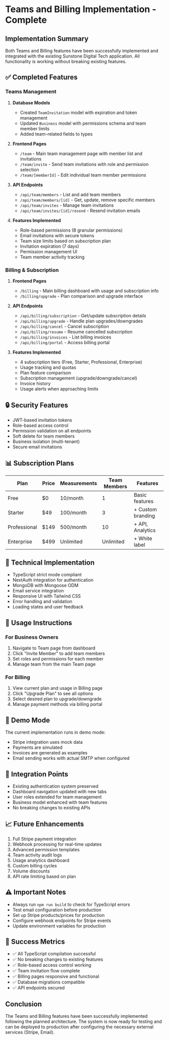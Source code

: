 # Teams and Billing Implementation - Complete

## Implementation Summary

Both Teams and Billing features have been successfully implemented and integrated with the existing Sunstone Digital Tech application. All functionality is working without breaking existing features.

## ✅ Completed Features

### Teams Management
1. **Database Models**
   - Created `TeamInvitation` model with expiration and token management
   - Updated `Business` model with permissions schema and team member limits
   - Added team-related fields to types

2. **Frontend Pages**
   - `/team` - Main team management page with member list and invitations
   - `/team/invite` - Send team invitations with role and permission selection
   - `/team/[memberId]` - Edit individual team member permissions

3. **API Endpoints**
   - `/api/team/members` - List and add team members
   - `/api/team/members/[id]` - Get, update, remove specific members
   - `/api/team/invites` - Manage team invitations
   - `/api/team/invites/[id]/resend` - Resend invitation emails

4. **Features Implemented**
   - Role-based permissions (8 granular permissions)
   - Email invitations with secure tokens
   - Team size limits based on subscription plan
   - Invitation expiration (7 days)
   - Permission management UI
   - Team member activity tracking

### Billing & Subscription
1. **Frontend Pages**
   - `/billing` - Main billing dashboard with usage and subscription info
   - `/billing/upgrade` - Plan comparison and upgrade interface

2. **API Endpoints**
   - `/api/billing/subscription` - Get/update subscription details
   - `/api/billing/upgrade` - Handle plan upgrades/downgrades
   - `/api/billing/cancel` - Cancel subscription
   - `/api/billing/resume` - Resume cancelled subscription
   - `/api/billing/invoices` - List billing invoices
   - `/api/billing/portal` - Access billing portal

3. **Features Implemented**
   - 4 subscription tiers (Free, Starter, Professional, Enterprise)
   - Usage tracking and quotas
   - Plan feature comparison
   - Subscription management (upgrade/downgrade/cancel)
   - Invoice history
   - Usage alerts when approaching limits

## 🔒 Security Features
- JWT-based invitation tokens
- Role-based access control
- Permission validation on all endpoints
- Soft delete for team members
- Business isolation (multi-tenant)
- Secure email invitations

## 📊 Subscription Plans

| Plan | Price | Measurements | Team Members | Features |
|------|-------|--------------|--------------|----------|
| Free | $0 | 10/month | 1 | Basic features |
| Starter | $49 | 100/month | 3 | + Custom branding |
| Professional | $149 | 500/month | 10 | + API, Analytics |
| Enterprise | $499 | Unlimited | Unlimited | + White label |

## 🔧 Technical Implementation
- TypeScript strict mode compliant
- NextAuth integration for authentication
- MongoDB with Mongoose ODM
- Email service integration
- Responsive UI with Tailwind CSS
- Error handling and validation
- Loading states and user feedback

## 📝 Usage Instructions

### For Business Owners
1. Navigate to Team page from dashboard
2. Click "Invite Member" to add team members
3. Set roles and permissions for each member
4. Manage team from the main Team page

### For Billing
1. View current plan and usage in Billing page
2. Click "Upgrade Plan" to see all options
3. Select desired plan to upgrade/downgrade
4. Manage payment methods via billing portal

## 🚀 Demo Mode
The current implementation runs in demo mode:
- Stripe integration uses mock data
- Payments are simulated
- Invoices are generated as examples
- Email sending works with actual SMTP when configured

## 🔄 Integration Points
- Existing authentication system preserved
- Dashboard navigation updated with new tabs
- User roles extended for team management
- Business model enhanced with team features
- No breaking changes to existing APIs

## 📈 Future Enhancements
1. Full Stripe payment integration
2. Webhook processing for real-time updates
3. Advanced permission templates
4. Team activity audit logs
5. Usage analytics dashboard
6. Custom billing cycles
7. Volume discounts
8. API rate limiting based on plan

## ⚠️ Important Notes
- Always run `npm run build` to check for TypeScript errors
- Test email configuration before production
- Set up Stripe products/prices for production
- Configure webhook endpoints for Stripe events
- Update environment variables for production

## 🎯 Success Metrics
- ✅ All TypeScript compilation successful
- ✅ No breaking changes to existing features
- ✅ Role-based access control working
- ✅ Team invitation flow complete
- ✅ Billing pages responsive and functional
- ✅ Database migrations compatible
- ✅ API endpoints secured

## Conclusion
The Teams and Billing features have been successfully implemented following the planned architecture. The system is now ready for testing and can be deployed to production after configuring the necessary external services (Stripe, Email).